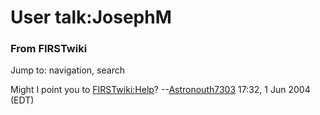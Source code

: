 # User talk:JosephM

### From FIRSTwiki

Jump to: navigation, search

Might I point you to [FIRSTwiki:Help](FIRSTwiki:Help
"FIRSTwiki:Help" )? --[Astronouth7303](User:Astronouth7303
"User:Astronouth7303" ) 17:32, 1 Jun 2004 (EDT)

